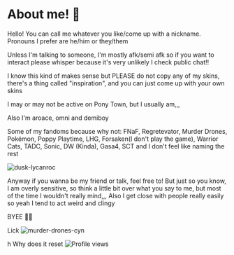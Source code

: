 # About me! 🥌
Hello! You can call me whatever you like/come up with a nickname. Pronouns I prefer are he/him or they/them 

Unless I'm talking to someone, I'm mostly afk/semi afk so if you want to interact please whisper because it's very unlikely I check public chat!!

I know this kind of makes sense but PLEASE do not copy any of my skins, there's a thing called "inspiration", and you can just come up with your own skins

I may or may not be active on Pony Town, but I usually am,,,

Also I'm aroace, omni and demiboy

Some of my fandoms because why not: FNaF, Regretevator, Murder Drones, Pokémon, Poppy Playtime, LHG, Forsaken(I don't play the game), Warrior Cats, TADC, Sonic, DW (Kinda), Gasa4, SCT and I don't feel like naming the rest

![dusk-lycanroc](https://www.google.com/url?sa=i&url=https%3A%2F%2Fin.pinterest.com%2Fpin%2F1133077587497247478%2F&psig=AOvVaw2dtxqQmo_e-shLRYffObd8&ust=1750945633397000&source=images&cd=vfe&opi=89978449&ved=0CBMQjRxqFwoTCKiChfbajI4DFQAAAAAdAAAAABBW)

Anyway if you wanna be my friend or talk, feel free to! But just so you know, I am overly sensitive, so think a little bit over what you say to me, but most of the time I wouldn't really mind,,, Also I get close with people really easily so yeah I tend to act weird and clingy

BYEE 👋😼

Lick
![murder-drones-cyn](https://github.com/user-attachments/assets/e3aca81d-4a29-42dc-885a-b4983a24fad6)




h Why does it reset 
![Profile views](https://komarev.com/ghpvc/?username=CynDotEXE)
